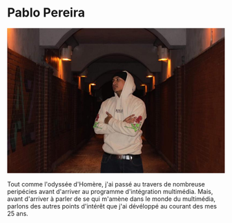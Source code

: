 # Pablo Pereira
![photo](/exercice_semaine_01/Img/photo_bg.jpg)

Tout comme l'odyssée d'Homère, j'ai passé au travers de nombreuse peripécies avant d'arriver au programme d'intégration multimédia. Mais, avant d'arriver à parler de se qui m'amène dans le monde du multimédia, parlons des autres points d'intérêt que j'ai dévéloppé au courant des mes 25 ans.
 
